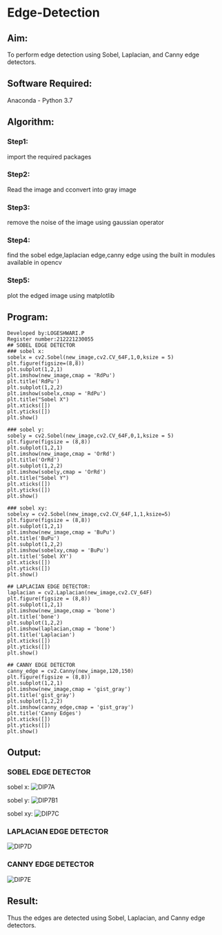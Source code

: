 # Edge-Detection
## Aim:
To perform edge detection using Sobel, Laplacian, and Canny edge detectors.

## Software Required:
Anaconda - Python 3.7

## Algorithm:
### Step1:
import the required packages

### Step2:
Read the image and cconvert into gray image

### Step3:
remove the noise of the image using gaussian operator

### Step4:
find the sobel edge,laplacian edge,canny edge using the built in modules available in opencv

### Step5:
plot the edged image using matplotlib
 
## Program:
```
Developed by:LOGESHWARI.P
Register number:212221230055
## SOBEL EDGE DETECTOR
### sobel x:
sobelx = cv2.Sobel(new_image,cv2.CV_64F,1,0,ksize = 5)
plt.figure(figsize=(8,8))
plt.subplot(1,2,1)
plt.imshow(new_image,cmap = 'RdPu')
plt.title('RdPu')
plt.subplot(1,2,2)
plt.imshow(sobelx,cmap = 'RdPu')
plt.title("Sobel X")
plt.xticks([])
plt.yticks([])
plt.show()

### sobel y:
sobely = cv2.Sobel(new_image,cv2.CV_64F,0,1,ksize = 5)
plt.figure(figsize = (8,8))
plt.subplot(1,2,1)
plt.imshow(new_image,cmap = 'OrRd')
plt.title('OrRd')
plt.subplot(1,2,2)
plt.imshow(sobely,cmap = 'OrRd')
plt.title("Sobel Y")
plt.xticks([])
plt.yticks([])
plt.show()

### sobel xy:
sobelxy = cv2.Sobel(new_image,cv2.CV_64F,1,1,ksize=5)
plt.figure(figsize = (8,8))
plt.subplot(1,2,1)
plt.imshow(new_image,cmap = 'BuPu')
plt.title('BuPu')
plt.subplot(1,2,2)
plt.imshow(sobelxy,cmap = 'BuPu')
plt.title('Sobel XY')
plt.xticks([])
plt.yticks([])
plt.show()

## LAPLACIAN EDGE DETECTOR:
laplacian = cv2.Laplacian(new_image,cv2.CV_64F)
plt.figure(figsize = (8,8))
plt.subplot(1,2,1)
plt.imshow(new_image,cmap = 'bone')
plt.title('bone')
plt.subplot(1,2,2)
plt.imshow(laplacian,cmap = 'bone')
plt.title('Laplacian')
plt.xticks([])
plt.yticks([])
plt.show()

## CANNY EDGE DETECTOR
canny_edge = cv2.Canny(new_image,120,150)
plt.figure(figsize = (8,8))
plt.subplot(1,2,1)
plt.imshow(new_image,cmap = 'gist_gray')
plt.title('gist_gray')
plt.subplot(1,2,2)
plt.imshow(canny_edge,cmap = 'gist_gray')
plt.title('Canny Edges')
plt.xticks([])
plt.yticks([])
plt.show()

```
## Output:
### SOBEL EDGE DETECTOR
sobel x:
![DIP7A](https://user-images.githubusercontent.com/94211349/232272401-2a09e9e3-cb8a-4ee3-8a47-fad9d8c7805f.png)

sobel y:
![DIP7B1](https://user-images.githubusercontent.com/94211349/232272533-83b1f7d0-8a83-4370-9f64-ec089bc967df.png)


sobel xy:
![DIP7C](https://user-images.githubusercontent.com/94211349/232272420-6bd52b75-d080-4ba9-9452-e4fe6d133def.png)

### LAPLACIAN EDGE DETECTOR
![DIP7D](https://user-images.githubusercontent.com/94211349/232272428-66a6b654-4409-4c23-a1a5-310108d5090e.png)

### CANNY EDGE DETECTOR
![DIP7E](https://user-images.githubusercontent.com/94211349/232272437-7e9f507a-01bd-4909-929a-5bef20c90fa1.png)


## Result:
Thus the edges are detected using Sobel, Laplacian, and Canny edge detectors.
